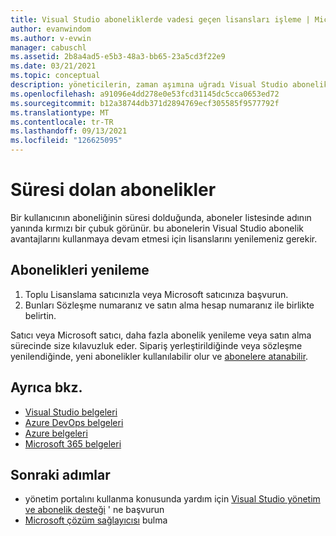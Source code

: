 ```yaml
---
title: Visual Studio aboneliklerde vadesi geçen lisansları işleme | Microsoft Docs
author: evanwindom
ms.author: v-evwin
manager: cabuschl
ms.assetid: 2b8a4ad5-e5b3-48a3-bb65-23a5cd3f22e9
ms.date: 03/21/2021
ms.topic: conceptual
description: yöneticilerin, zaman aşımına uğradı Visual Studio aboneliklerini nasıl işleyebileceğini öğrenin
ms.openlocfilehash: a91096e4dd278e0e53fcd31145dc5cca0653ed72
ms.sourcegitcommit: b12a38744db371d2894769ecf305585f9577792f
ms.translationtype: MT
ms.contentlocale: tr-TR
ms.lasthandoff: 09/13/2021
ms.locfileid: "126625095"
---
```

# <a name="expired-subscriptions"></a>Süresi dolan abonelikler
Bir kullanıcının aboneliğinin süresi dolduğunda, aboneler listesinde adının yanında kırmızı bir çubuk görünür. bu abonelerin Visual Studio abonelik avantajlarını kullanmaya devam etmesi için lisanslarını yenilemeniz gerekir.

## <a name="renew-subscriptions"></a>Abonelikleri yenileme
1. Toplu Lisanslama satıcınızla veya Microsoft satıcınıza başvurun.
2. Bunları Sözleşme numaranız ve satın alma hesap numaranız ile birlikte belirtin. 

Satıcı veya Microsoft satıcı, daha fazla abonelik yenileme veya satın alma sürecinde size kılavuzluk eder. Sipariş yerleştirildiğinde veya sözleşme yenilendiğinde, yeni abonelikler kullanılabilir olur ve [abonelere atanabilir](assign-license.md).

## <a name="see-also"></a>Ayrıca bkz.
- [Visual Studio belgeleri](/visualstudio/)
- [Azure DevOps belgeleri](/azure/devops/)
- [Azure belgeleri](/azure/)
- [Microsoft 365 belgeleri](/microsoft-365/)

## <a name="next-steps"></a>Sonraki adımlar
- yönetim portalını kullanma konusunda yardım için [Visual Studio yönetim ve abonelik desteği](https://aka.ms/vsadminhelp) ' ne başvurun
- [Microsoft çözüm sağlayıcısı](https://www.microsoft.com/solution-providers/home) bulma